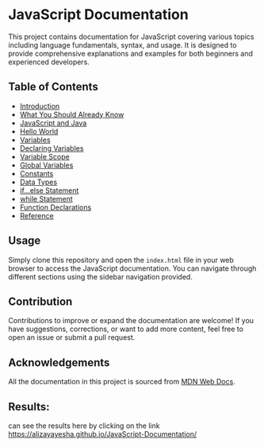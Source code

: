 # JavaScript Documentation

This project contains documentation for JavaScript covering various topics including language fundamentals, syntax, and usage. It is designed to provide comprehensive explanations and examples for both beginners and experienced developers.

## Table of Contents

- [Introduction](#Introduction)
- [What You Should Already Know](#What_you_should_already_know)
- [JavaScript and Java](#JavaScript_and_Java)
- [Hello World](#Hello_world)
- [Variables](#Variables)
- [Declaring Variables](#Declaring_variables)
- [Variable Scope](#Variable_scope)
- [Global Variables](#Global_variables)
- [Constants](#Constants)
- [Data Types](#Data_types)
- [if...else Statement](#if...else_statement)
- [while Statement](#while_statement)
- [Function Declarations](#Function_declarations)
- [Reference](#Reference)

## Usage

Simply clone this repository and open the `index.html` file in your web browser to access the JavaScript documentation. You can navigate through different sections using the sidebar navigation provided.

## Contribution

Contributions to improve or expand the documentation are welcome! If you have suggestions, corrections, or want to add more content, feel free to open an issue or submit a pull request.

## Acknowledgements

All the documentation in this project is sourced from [MDN Web Docs](https://developer.mozilla.org/en-US/docs/Web/JavaScript/Guide).

## Results:
can see the results here by clicking on the link
https://alizayayesha.github.io/JavaScript-Documentation/
